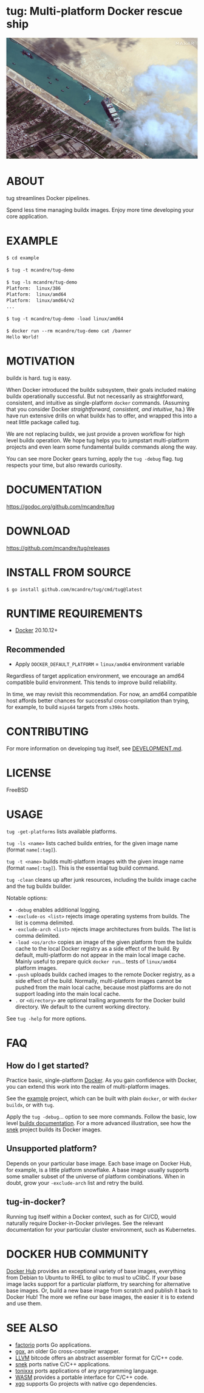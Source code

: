 # tug: Multi-platform Docker rescue ship

![logo](tug.png)

# ABOUT

tug streamlines Docker pipelines.

Spend less time managing buildx images. Enjoy more time developing your core application.

# EXAMPLE

```console
$ cd example

$ tug -t mcandre/tug-demo

$ tug -ls mcandre/tug-demo
Platform:  linux/386
Platform:  linux/amd64
Platform:  linux/amd64/v2
...

$ tug -t mcandre/tug-demo -load linux/amd64

$ docker run --rm mcandre/tug-demo cat /banner
Hello World!
```

# MOTIVATION

buildx is hard. tug is easy.

When Docker introduced the buildx subsystem, their goals included making buildx operationally successful. But not necessarily as straightforward, consistent, and intuitive as single-platform `docker` commands. (Assuming that you consider Docker *straightforward, consistent, and intuitive*, ha.) We have run extensive drills on what buildx has to offer, and wrapped this into a neat little package called tug.

We are not replacing buildx, we just provide a proven workflow for high level buildx operation. We hope tug helps you to jumpstart multi-platform projects and even learn some fundamental buildx commands along the way.

You can see more Docker gears turning, apply the `tug -debug` flag. tug respects your time, but also rewards curiosity.

# DOCUMENTATION

https://godoc.org/github.com/mcandre/tug

# DOWNLOAD

https://github.com/mcandre/tug/releases

# INSTALL FROM SOURCE

```console
$ go install github.com/mcandre/tug/cmd/tug@latest
```

# RUNTIME REQUIREMENTS

* [Docker](https://www.docker.com/) 20.10.12+

## Recommended

* Apply `DOCKER_DEFAULT_PLATFORM` = `linux/amd64` environment variable

Regardless of target application environment, we encourage an amd64 compatible build environment. This tends to improve build reliability.

In time, we may revisit this recommendation. For now, an amd64 compatible host affords better chances for successful cross-compilation than trying, for example, to build `mips64` targets from `s390x` hosts.

# CONTRIBUTING

For more information on developing tug itself, see [DEVELOPMENT.md](DEVELOPMENT.md).

# LICENSE

FreeBSD

# USAGE

`tug -get-platforms` lists available platforms.

`tug -ls <name>` lists cached buildx entries, for the given image name (format `name[:tag]`).

`tug -t <name>` builds multi-platform images with the given image name (format `name[:tag]`). This is the essential tug build command.

`tug -clean` cleans up after junk resources, including the buildx image cache and the tug buildx builder.

Notable options:

* `-debug` enables additional logging.
* `-exclude-os <list>` rejects image operating systems from builds. The list is comma delimited.
* `-exclude-arch <list>` rejects image architectures from builds. The list is comma delimited.
* `-load <os/arch>` copies an image of the given platform from the buildx cache to the local Docker registry as a side effect of the build. By default, multi-platform do not appear in the main local image cache. Mainly useful to prepare quick `docker run`... tests of `linux/amd64` platform images.
* `-push` uploads buildx cached images to the remote Docker registry, as a side effect of the build. Normally, multi-platform images cannot be pushed from the main local cache, because most platforms are do not support loading into the main local cache.
* `.` or `<directory>` are optional trailing arguments for the Docker build directory. We default to the current working directory.

See `tug -help` for more options.

# FAQ

## How do I get started?

Practice basic, single-platform [Docker](https://www.docker.com/). As you gain confidence with Docker, you can extend this work into the realm of multi-platform images.

See the [example](example/) project, which can be built with plain `docker`, or with `docker buildx`, or with `tug`.

Apply the `tug -debug`... option to see more commands. Follow the basic, low level [buildx documentation](https://docs.docker.com/buildx/working-with-buildx/). For a more advanced illustration, see how the [snek](https://github.com/mcandre/snek) project builds its Docker images.

## Unsupported platform?

Depends on your particular base image. Each base image on Docker Hub, for example, is a little platform snowflake. A base image usually supports some smaller subset of the universe of platform combinations. When in doubt, grow your `-exclude-arch` list and retry the build.

## tug-in-docker?

Running tug itself within a Docker context, such as for CI/CD, would naturally require Docker-in-Docker privileges. See the relevant documentation for your particular cluster environment, such as Kubernetes.

# DOCKER HUB COMMUNITY

[Docker Hub](https://hub.docker.com/) provides an exceptional variety of base images, everything from Debian to Ubuntu to RHEL to glibc to musl to uClibC. If your base image lacks support for a particular platform, try searching for alternative base images. Or, build a new base image from scratch and publish it back to Docker Hub! The more we refine our base images, the easier it is to extend and use them.

# SEE ALSO

* [factorio](https://github.com/mcandre/factorio) ports Go applications.
* [gox](https://github.com/mitchellh/gox), an older Go cross-compiler wrapper.
* [LLVM](https://llvm.org/) bitcode offers an abstract assembler format for C/C++ code.
* [snek](https://github.com/mcandre/snek) ports native C/C++ applications.
* [tonixxx](https://github.com/mcandre/tonixxx) ports applications of any programming language.
* [WASM](https://webassembly.org/) provides a portable interface for C/C++ code.
* [xgo](https://github.com/crazy-max/xgo) supports Go projects with native cgo dependencies.

